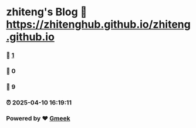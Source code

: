 # zhiteng's Blog :link: https://zhitenghub.github.io/zhiteng.github.io 
### :page_facing_up: [1](https://zhitenghub.github.io/zhiteng.github.io/tag.html) 
### :speech_balloon: 0 
### :hibiscus: 9 
### :alarm_clock: 2025-04-10 16:19:11 
### Powered by :heart: [Gmeek](https://github.com/Meekdai/Gmeek)
